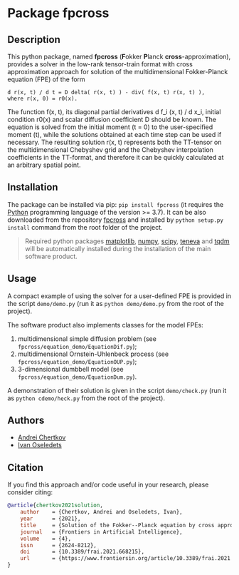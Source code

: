 # Package fpcross


## Description

This python package, named **fpcross** (**F**okker **P**lanck **cross**-approximation), provides a solver in the low-rank tensor-train format with cross approximation approach for solution of the multidimensional Fokker-Planck equation (FPE) of the form

```
d r(x, t) / d t = D delta( r(x, t) ) - div( f(x, t) r(x, t) ),
where r(x, 0) = r0(x).
```

The function f(x, t), its diagonal partial derivatives d f_i (x, t) / d x_i, initial condition r0(x) and scalar diffusion coefficient D should be known. The equation is solved from the initial moment (t = 0) to the user-specified moment (t), while the solutions obtained at each time step can be used if necessary. The resulting solution r(x, t) represents both the TT-tensor on the multidimensional Chebyshev grid and the Chebyshev interpolation coefficients in the TT-format, and therefore it can be quickly calculated at an arbitrary spatial point.


## Installation

The package can be installed via pip: `pip install fpcross` (it requires the [Python](https://www.python.org) programming language of the version >= 3.7). It can be also downloaded from the repository [fpcross](https://github.com/AndreiChertkov/fpcross) and installed by `python setup.py install` command from the root folder of the project.

> Required python packages [matplotlib](https://matplotlib.org/), [numpy](https://numpy.org), [scipy](https://www.scipy.org), [teneva](https://github.com/AndreiChertkov/teneva) and [tqdm](https://github.com/tqdm/tqdm) will be automatically installed during the installation of the main software product.


## Usage

A compact example of using the solver for a user-defined FPE is provided in the script `demo/demo.py` (run it as `python demo/demo.py` from the root of the project).

The software product also implements classes for the model FPEs:
1. multidimensional simple diffusion problem (see `fpcross/equation_demo/EquationDif.py`);
2. multidimensional Ornstein-Uhlenbeck process (see `fpcross/equation_demo/EquationOUP.py`);
3. 3-dimensional dumbbell model (see `fpcross/equation_demo/EquationDum.py`).

A demonstration of their solution is given in the script `demo/check.py` (run it as `python cdemo/heck.py` from the root of the project).


## Authors

- [Andrei Chertkov](https://github.com/AndreiChertkov)
- [Ivan Oseledets](https://github.com/oseledets)


## Citation

If you find this approach and/or code useful in your research, please consider citing:

```bibtex
@article{chertkov2021solution,
    author    = {Chertkov, Andrei and Oseledets, Ivan},
    year      = {2021},
    title     = {Solution of the Fokker--Planck equation by cross approximation method in the tensor train format},
    journal   = {Frontiers in Artificial Intelligence},
    volume    = {4},
    issn      = {2624-8212},
    doi       = {10.3389/frai.2021.668215},
    url       = {https://www.frontiersin.org/article/10.3389/frai.2021.668215}
}
```
